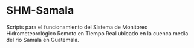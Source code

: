 # SHM-Samala
Scripts para el funcionamiento del Sistema de Monitoreo Hidrometeorológico Remoto en Tiempo Real ubicado en la cuenca media del río Samalá en Guatemala.
